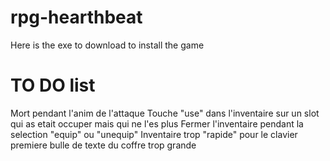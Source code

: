 # rpg-hearthbeat
Here is the exe to download to install the game


# TO DO list
Mort pendant l'anim de l'attaque
Touche "use" dans l'inventaire sur un slot qui as etait occuper mais qui ne l'es plus
Fermer l'inventaire pendant la selection "equip" ou "unequip"
Inventaire trop "rapide" pour le clavier
premiere bulle de texte du coffre trop grande
